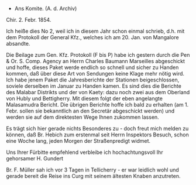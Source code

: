 + Ans Komite. (A. d. Archiv)

 Chir. 2. Febr. 1854.

Ich heiße dies No 2, weil ich in diesem Jahr schon einmal schrieb, d.h. mit dem Protokoll der General Kfz., welches ich am 20. Jan. von Mangalore absandte.

Die Beilage zum Gen. Kfz. Protokoll (F bis P) habe ich gestern durch die Pen & Or. S. Comp. Agency an Herrn Charles Baumann Marseilles abgeschickt und hoffe, dieses Paket werde endlich so schnell und sicher zu Handen kommen, daß über diese Art von Sendungen keine Klage mehr nötig wird. 
Ich habe jenem Paket die Jahresberichte der Stationen beigeschlossen, soviele derselben im Januar zu Handen kamen. Es sind dies die Berichte des Malabar Distrikts und der von Kaety: dazu noch zwei aus dem Oberland von Hubly und Bettigherry. Mit diesem folgt der eben angelangte Malasamudra Bericht. Die übrigen Berichte hoffe ich bald zu erhalten (am 1. Febr. sollen sie bekanntlich an den Secretär abgeschickt werden) und werden sie auf dem direktesten Wege Ihnen zukommen lassen.

Es trägt sich hier gerade nichts Besonderes zu - doch freut mich melden zu können, daß Br. Hebich zum erstenmal seit Herrn Inspektors Besuch, schon eine Woche lang, jeden Morgen der Straßenpredigt widmet.

Uns Ihrer Fürbitte empfehlend verbleibe ich
 hochachtungsvoll
 Ihr gehorsamer
 H. Gundert

Br. F. Müller sah ich vor 3 Tagen in Tellicherry - er war leidlich wohl und gerade bereit die Reise ins Curg mit seinem ältesten Knaben anzutreten. 
